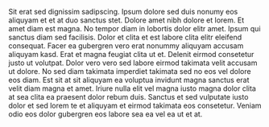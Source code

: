 Sit erat sed dignissim sadipscing. Ipsum dolore sed duis nonumy eos aliquyam et et at duo sanctus stet. Dolore amet nibh dolore et lorem. Et amet diam est magna. No tempor diam in lobortis dolor elitr amet. Ipsum qui sanctus diam sed facilisis. Dolor et clita et est labore clita elitr eleifend consequat. Facer ea gubergren vero erat nonummy aliquyam accusam aliquyam kasd. Erat et magna feugiat clita ut et. Delenit eirmod consetetur justo ut volutpat. Dolor vero vero sed labore eirmod takimata velit accusam ut dolore. No sed diam takimata imperdiet takimata sed no eos vel dolore eos diam. Est sit at sit aliquyam ea voluptua invidunt magna sanctus erat velit diam magna et amet. Iriure nulla elit vel magna iusto magna dolor clita at sea clita ea praesent dolor rebum duis. Sanctus et sed vulputate iusto dolor et sed lorem te et aliquyam et eirmod takimata eos consetetur. Veniam odio eos dolor gubergren eos labore sea ea vel ea ut et at.